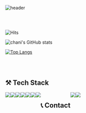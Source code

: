 
![header](https://capsule-render.vercel.app/api?font=Alkatra&type=soft&color=FFFEC4&$height=100&section=header&text=chani's%20Github👀&fontSize=30&)

<br><br>

![Hits](https://hits.seeyoufarm.com/api/count/incr/badge.svg?url=https://github.com/Chani17hit-counter&count_bg=%2300DFA2&title_bg=%230079FF&icon=&icon_color=%230079FF&title=HITS&edge_flat=false)           
 
![chani's GitHub stats](https://github-readme-stats.vercel.app/api?username=Chani17&show_icons=true&theme=panda&include_all_commits=true)

[![Top Langs](https://github-readme-stats.vercel.app/api/top-langs/?username=Chani17&layout=compact)](https://github.com/Chani17/github-readme-stats)

<br><br>

## ⚒️ Tech Stack
<div style="display:flex; flex-direction:row;">
<img src="https://img.shields.io/badge/Spring Boot-6DB33F.svg?&style=for-the-badge&logo=SPRING BOOT&logoColor=white"/>
<img src="https://img.shields.io/badge/mysql-4479A1?style=for-the-badge&logo=MYSQL&logoColor=white"> 
<img src="https://img.shields.io/badge/FIREBASE-FFCA28?style=for-the-badge&logo=firebase&logoColor=white">
<img src="https://img.shields.io/badge/amazonaws-232F3E?style=for-the-badge&logo=amazonaws&logoColor=white">
<img src="https://img.shields.io/badge/Python-3776AB?style=for-the-badge&logo=PYTHON&logoColor=white">
<img src="https://img.shields.io/badge/Docker-2496ED?style=for-the-badge&logo=DOCKER&logoColor=white">
<img src="https://img.shields.io/badge/Kubernetes-326CE5?style=for-the-badge&logo=KUBERNETES&logoColor=white">

<br><br>

## 📞  Contact
<a href="mailto:cksgml8797@gmail.com">
    <img src="https://img.shields.io/badge/Gmail-EA4335.svg?&style=for-the-badge&logo=GMAIL&logoColor=white"/>
</a>
<a href="mailto:cucute8878@naver.com">
<img src="https://img.shields.io/badge/Naver-03C75A.svg?&style=for-the-badge&logo=NAVER&logoColor=white"/>
</a>
